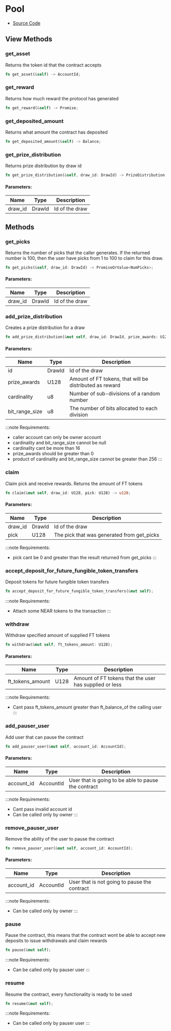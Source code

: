 # Pool
- [Source Code](https://github.com/Shard-Labs/pool-together/tree/main/pool/)

## View Methods

### get_asset

Returns the token id that the contract accepts

```rust
fn get_asset(&self) -> AccountId;
```

### get_reward

Returns how much reward the protocol has generated

```rust
fn get_reward(&self) -> Promise;
```

### get_deposited_amount

Returns what amount the contract has deposited

```rust
fn get_deposited_amount(&self) -> Balance;
```

### get_prize_distribution

Returns prize distribution by draw id

```rust
fn get_prize_distribution(&self, draw_id: DrawId) -> PrizeDistribution;
```

#### Parameters:

| Name        | Type      | Description                                       |
| ----------- | --------- | ------------------------------------------------- |
| draw_id     | DrawId    | Id of the draw                                    |

## Methods

### get_picks

Returns the number of picks that the caller generates. If the returned number is 100, then the user 
have picks from 1 to 100 to claim for this draw.

```rust
fn get_picks(&self, draw_id: DrawId) -> PromiseOrValue<NumPicks>;
```

#### Parameters:

| Name        | Type      | Description                                       |
| ----------- | --------- | ------------------------------------------------- |
| draw_id     | DrawId    | Id of the draw                                    |

### add_prize_distribution

Creates a prize distribution for a draw

```rust
fn add_prize_distribution(&mut self, draw_id: DrawId, prize_awards: U128, cardinality: u8, bit_range_size: u8);
```

#### Parameters:

| Name           | Type      | Description                                             |
| -------------- | --------- | ------------------------------------------------------- |
| id             | DrawId    | Id of the draw                                          |
| prize_awards   | U128      | Amount of FT tokens, that will be distributed as reward |
| cardinality    | u8        | Number of sub-divisions of a random number              |
| bit_range_size | u8        | The number of bits allocated to each division           |

:::note
Requirements:
- caller account can only be owner account
- cardinality and bit_range_size cannot be null
- cardinality cant be more than 16
- prize_awards should be greater than 0
- product of cardinality and bit_range_size cannot be greater than 256
:::

### claim

Claim pick and receive rewards. Returns the amount of FT tokens 

```rust
fn claim(&mut self, draw_id: U128, pick: U128) -> u128;
```

#### Parameters:

| Name        | Type      | Description                                       |
| ----------- | --------- | ------------------------------------------------- |
| draw_id     | DrawId    | Id of the draw                                    |
| pick        | U128      | The pick that was generated from get_picks        |

:::note
Requirements:
- pick cant be 0 and greater than the result returned from get_picks
:::

### accept_deposit_for_future_fungible_token_transfers

Deposit tokens for future fungible token transfers

```rust
fn accept_deposit_for_future_fungible_token_transfers(&mut self);
```

:::note
Requirements:
- Attach some NEAR tokens to the transaction
:::

### withdraw

Withdraw specified amount of supplied FT tokens

```rust
fn withdraw(&mut self, ft_tokens_amount: U128);
```

#### Parameters:

| Name              | Type      | Description                                            |
| ----------------- | --------- | ------------------------------------------------------ |
| ft_tokens_amount  | U128      | Amount of FT tokens that the user has supplied or less |

:::note
Requirements:
- Cant pass ft_tokens_amount greater than ft_balance_of the calling user
:::

### add_pauser_user

Add user that can pause the contract

```rust
fn add_pauser_user(&mut self, account_id: AccountId);
```

#### Parameters:

| Name        | Type      | Description                                            |
| ----------- | --------- | ------------------------------------------------------ |
| account_id  | AccountId | User that is going to be able to pause the contract    |

:::note
Requirements:
- Cant pass invalid account id
- Can be called only by owner
:::

### remove_pauser_user

Remove the ability of the user to pause the contract

```rust
fn remove_pauser_user(&mut self, account_id: AccountId);
```

#### Parameters:

| Name        | Type      | Description                                            |
| ----------- | --------- | ------------------------------------------------------ |
| account_id  | AccountId | User that is not going to pause the contract           |

:::note
Requirements:
- Can be called only by owner
:::

### pause

Pause the contract, this means that the contract wont be able to accept new deposits to issue withdrawals and claim rewards

```rust
fn pause(&mut self);
```

:::note
Requirements:
- Can be called only by pauser user
:::

### resume

Resume the contract, every functionality is ready to be used

```rust
fn resume(&mut self);
```

:::note
Requirements:
- Can be called only by pauser user
:::